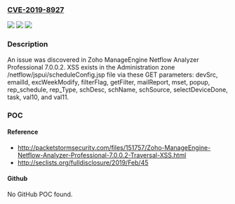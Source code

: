 ### [CVE-2019-8927](https://cve.mitre.org/cgi-bin/cvename.cgi?name=CVE-2019-8927)
![](https://img.shields.io/static/v1?label=Product&message=n%2Fa&color=blue)
![](https://img.shields.io/static/v1?label=Version&message=n%2Fa&color=blue)
![](https://img.shields.io/static/v1?label=Vulnerability&message=n%2Fa&color=brighgreen)

### Description

An issue was discovered in Zoho ManageEngine Netflow Analyzer Professional 7.0.0.2. XSS exists in the Administration zone /netflow/jspui/scheduleConfig.jsp file via these GET parameters: devSrc, emailId, excWeekModify, filterFlag, getFilter, mailReport, mset, popup, rep_schedule, rep_Type, schDesc, schName, schSource, selectDeviceDone, task, val10, and val11.

### POC

#### Reference
- http://packetstormsecurity.com/files/151757/Zoho-ManageEngine-Netflow-Analyzer-Professional-7.0.0.2-Traversal-XSS.html
- http://seclists.org/fulldisclosure/2019/Feb/45

#### Github
No GitHub POC found.

